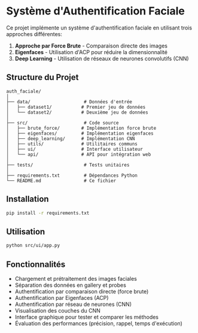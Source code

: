 # Système d'Authentification Faciale

Ce projet implémente un système d'authentification faciale en utilisant trois approches différentes:

1. **Approche par Force Brute** - Comparaison directe des images
2. **Eigenfaces** - Utilisation d'ACP pour réduire la dimensionnalité
3. **Deep Learning** - Utilisation de réseaux de neurones convolutifs (CNN)

## Structure du Projet

```
auth_faciale/
│
├── data/                    # Données d'entrée
│   ├── dataset1/           # Premier jeu de données
│   └── dataset2/           # Deuxième jeu de données
│
├── src/                     # Code source
│   ├── brute_force/        # Implémentation force brute
│   ├── eigenfaces/         # Implémentation eigenfaces
│   ├── deep_learning/      # Implémentation CNN
│   ├── utils/              # Utilitaires communs
│   ├── ui/                 # Interface utilisateur
│   └── api/                # API pour intégration web
│
├── tests/                   # Tests unitaires
│
├── requirements.txt         # Dépendances Python
└── README.md                # Ce fichier
```

## Installation

```bash
pip install -r requirements.txt
```

## Utilisation

```bash
python src/ui/app.py
```

## Fonctionnalités

- Chargement et prétraitement des images faciales
- Séparation des données en gallery et probes
- Authentification par comparaison directe (force brute)
- Authentification par Eigenfaces (ACP)
- Authentification par réseau de neurones (CNN)
- Visualisation des couches du CNN
- Interface graphique pour tester et comparer les méthodes
- Évaluation des performances (précision, rappel, temps d'exécution)
